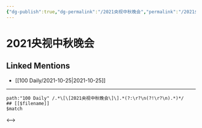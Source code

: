 ```yaml
---
{"dg-publish":true,"dg-permalink":"/2021央视中秋晚会","permalink":"/2021央视中秋晚会/"}
---
```


# 2021央视中秋晚会

## Linked Mentions
- [[100 Daily/2021-10-25\|2021-10-25]]


---

```expander
path:"100 Daily" /.*\[\[2021央视中秋晚会\]\].*(?:\r?\n(?!\r?\n).*)*/
## [[$filename]]
$match
```

<-->